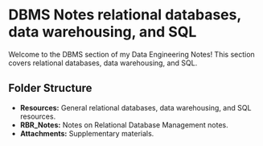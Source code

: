 # DBMS Notes relational databases, data warehousing, and SQL

Welcome to the DBMS section of my Data Engineering Notes! This section covers relational databases, data warehousing, and SQL.

## Folder Structure

- **Resources:** General relational databases, data warehousing, and SQL resources.
- **RBR_Notes:** Notes on Relational Database Management notes.
- **Attachments:** Supplementary materials.
